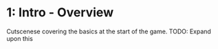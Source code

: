 # 1: Intro - Overview

Cutscenese covering the basics at the start of the game.
TODO: Expand upon this
